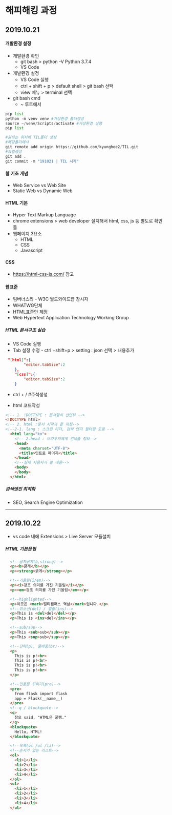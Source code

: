 
# 해피해킹 과정

## 2019.10.21

#### 개발환경 설정
- 개발환경 확인
	- git bash > python -V
	Python 3.7.4
	- VS Code
- 개발환경 설정
	- VS Code 실행
	- ctrl + shift + p > default shell > git bash 선택
	- view 메뉴 > terminal 선택
- git bash cmd
	- ~ 루트에서 
```python
pip list 
python -m venv venv #가상환경 폴더생성
source ~/venv/Scripts/activate #가상환경 실행
pip list

#원하는 위치에 TIL폴더 생성
#해당폴더에서
git remote add origin https://github.com/kyunghee2/TIL.git
#파일생성
git add .
git commit -m "191021 | TIL 시작"
```
#### 웹 기초 개념
- Web Service vs Web Site
- Static Web vs Dynamic Web

#### HTML 기본
- Hyper Text Markup Language
- chrome extensions > web developer 설치해서 html, css, js 등 별도로 확인 툴
- 웹페이지 3요소
	- HTML
	- CSS
	- Javascript

#### CSS
- https://html-css-js.com/ 참고
#### 웹표준
- 팀버너스리 - W3C 월드와이드웹 창시자
- WHATWG단체 
- HTML표준안 제정
- Web Hypertext Application Technology Working Group

##### HTML 문서구조 실습
- VS Code 실행
- Tab 설정 수정 - ctrl +shift+p > setting : json 선택 > 내용추가
```json
 "[html]":{
        "editor.tabSize":2
    },
    "[css]":{
        "editor.tabSize":2
    }
```
- ctrl + / #주석생성

- html 코드작성
```html
<!-- 1. !DOCTYPE : 문서형식 선언부 -->
<!DOCTYPE html>
<!-- 2. html :문서 시작과 끝 지정-->
<!--2-1. lang : 스크린 리더, 검색 엔지 필터링 도움 -->
  <html lang="ko">
    <!-- 2.head : 브라우저에게 건네줄 정보-->
    <head>
      <meta charset="UTF-8">
      <title>인트로 페이지</title>
    </head>
    <!--실제 사용자가 볼 내용-->
    <body>
    </body>
  </html>
```

##### 검색엔진 최적화
- SEO, Search Engine Optimization 

------------
## 2019.10.22
- vs code 내에 Extensions > Live Server 모듈설치

##### HTML 기본문법
```html
  <!--글자굵게(b,strong)-->
  <p><b>굵게</b></p>
  <p><strong>굵게</strong></p>

  <!--기울림(i/em)-->
  <p><i>강조 의미를 가진 기울림</i></p>
  <p><em>강조 의미를 가진 기울림</em></p>

  <!--highlighted-->
  <p>이곳은 <mark>멀티캠퍼스 역삼</mark>입니다.</p>
  <!--취소선(del) / 밑줄(ins)-->
  <p>This is <del>del</del></p>
  <p>This is <ins>del</ins></p>

  <!--sub/sup-->
  <p>This <sub>sub</sub></p>
  <p>This <sup>sub</sup></p>

  <!--단락(p), 줄바꿈(br)-->
  <p>
    This is p!<br>
    This is p!<br>
    This is p!<br>
    This is p!<br>
  </p>

  <!--인용문 꾸미기(pre)-->
  <pre>
    from flask import flask
    app = Flask(__name__)
  </pre>
  <!--q / blockquote-->
  <q>
    창오 said, "HTML은 꿀쨈."
  </q>
  <blockquote>
    Hello, HTML!
  </blockquote>

  <!--목록(ol /ul /li)-->
  <!--순서가 있는 리스트-->
  <ol>
    <li>1</li>
    <li>2</li>
    <li>3</li>
    <li>4</li>
  </ol>
  <ul>
    <li>1</li>
    <li>2</li>
    <li>3</li>
    <li>4</li>
  </ul>

```

